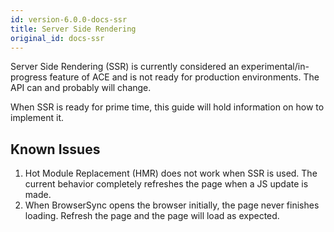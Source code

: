 ```yaml
---
id: version-6.0.0-docs-ssr
title: Server Side Rendering
original_id: docs-ssr
---
```


Server Side Rendering (SSR) is currently considered an experimental/in-progress feature of ACE and is not ready for production environments. The API can and probably will change.

When SSR is ready for prime time, this guide will hold information on how to implement it.

## Known Issues
1. Hot Module Replacement (HMR) does not work when SSR is used. The current behavior completely refreshes the page when a JS update is made.
1. When BrowserSync opens the browser initially, the page never finishes loading. Refresh the page and the page will load as expected.
